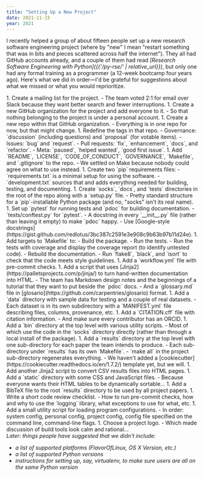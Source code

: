 ```yaml
---
title: "Setting Up a New Project"
date: 2021-11-15
year: 2021
---
```


I recently helped a group of about fifteen people set up a new research software engineering project
(where by "new" I mean "restart something that was in bits and pieces scattered across half the internet").
They all had GitHub accounts already,
and a couple of them had read *[Research Software Engineering with Python]({{'/py-rse/' | relative_url}})*,
but only one had any formal training as a programmer
(a 12-week bootcamp four years ago).
Here's what we did in order—I'd be grateful for suggestions about what we missed
or what you would reprioritize.

<div class="tightlist" markdown="1">
1.  Create a mailing list for the project.
    -   The team voted 2:1 for email over Slack because they want better search and fewer interruptions.
1.  Create a new GitHub organization for the project and add everyone to it.
    -   So that nothing belonging to the project is under a personal account.
1.  Create a new repo within that GitHub organization.
    -   Everything is in one repo for now, but that might change.
1.  Redefine the tags in that repo.
    -   Governance: `discussion` (including questions) and `proposal` (for votable items).
    -   Issues: `bug` and `request`.
    -   Pull requests: `fix`, `enhancement`, `docs`, and `refactor`.
    -   Meta: `paused`, `helped wanted`, `good first issue`.
1.  Add `README`, `LICENSE`, `CODE_OF_CONDUCT`, `GOVERNANCE`, `Makefile`, and `.gitignore` to the repo.
    -   We settled on Make because nobody could agree on what to use instead.
1.  Create two `pip` requirements files:
    -   `requirements.txt` is a minimal setup for using the software.
    -   `development.txt` sources that and adds everything needed for building, testing, and documenting.
1.  Create `socks`, `docs`, and `tests` directories in the root of the repo along with a `setup.py` file.
    -   Pretty standard structure for a `pip`-installable Python package (and no, "socks" isn't its real name).
1.  Set up `pytest` for running tests and `pdoc` for building documentation.
    -   `tests/conftest.py` for `pytest`.
    -   A docstring in every `__init__.py` file (rather than leaving it empty) to make `pdoc` happy.
    -   Use [Google-style docstrings](https://gist.github.com/redlotus/3bc387c2591e3e908c9b63b97b11d24e).
1.  Add targets to `Makefile` to:
    -   Build the package.
    -   Run the tests.
    -   Run the tests with coverage and display the coverage report (to identify untested code).
    -   Rebuild the documentation.
    -   Run `flake8`, `black`, and `isort` to check that the code meets style guidelines.
1.  Add a `workflow.yml` file with pre-commit checks.
1.  Add a script that uses [Jinja2](https://palletsprojects.com/p/jinja/) to turn hand-written documentation into HTML.
    -   The team has Markdown design notes and the beginnings of a tutorial that they want to put beside the `pdoc` docs.
    -   And a `glossary.md` file in [glosario](https://github.com/carpentries/glosario) format.
1.  Add a `data` directory with sample data for testing and a couple of real datasets.
    -   Each dataset is in its own subdirectory with a `MANIFEST.yml` file describing files, columns, provenance, etc.
1.  Add a `CITATION.cff` file with citation information.
    -   And make sure every contributor has an ORCID.
1.  Add a `bin` directory at the top level with various utility scripts.
    -   Most of which use the code in the `socks` directory directly (rather than through a local install of the package).
1.  Add a `results` directory at the top level with one sub-directory for each paper the team intends to produce.
    -   Each sub-directory under `results` has its own `Makefile`.
    -   `make all` in the project sub-directory regenerates everything.
    -   We haven't added a [cookiecutter](https://cookiecutter.readthedocs.io/en/1.7.2/) template yet, but we will.
1.  Add another Jinja2 script to convert CSV results files into HTML pages.
1.  Add a `static` directory with some CSS and JavaScript files.
    -   Because everyone wants their HTML tables to be dynamically sortable…
1.  Add a BibTeX file to the root `results` directory to be used by all project papers.
1.  Write a short code review checklist.
    -   How to run pre-commit checks, how and why to use the `logging` library, what exceptions to use for what, etc.
1.  Add a small utility script for loading program configurations.
    -   In order: system config, personal config, project config, config file specified on the command line, command-line flags.
1.  Choose a project logo.
    -   Which made discussion of build tools look calm and rational…
</div>

<em markdown="1">
Later: things people have suggested that we didn't include:

- a list of supported platforms (FlavorOfLinux, OS X Version, etc.) 
- a list of supported Python versions
- instructions for setting up, say, virtualenv, to make sure users are all on the same Python version
</em>
